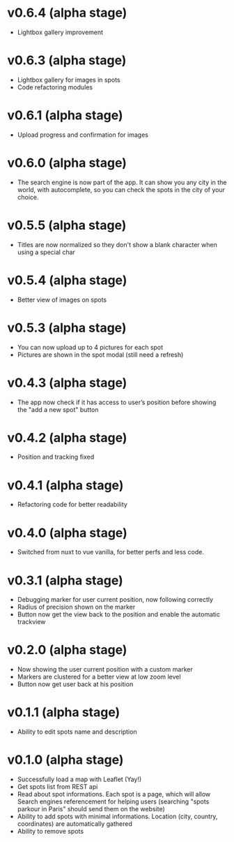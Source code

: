 # v0.6.4 (alpha stage)

* Lightbox gallery improvement

# v0.6.3 (alpha stage)

* Lightbox gallery for images in spots
* Code refactoring modules

# v0.6.1 (alpha stage)

* Upload progress and confirmation for images

# v0.6.0 (alpha stage)

* The search engine is now part of the app. It can show you any city in the world, with autocomplete, so you can check the spots in the city of your choice.

# v0.5.5 (alpha stage)

* Titles are now normalized so they don't show a blank character when using a special char

# v0.5.4 (alpha stage)

* Better view of images on spots

# v0.5.3 (alpha stage)

* You can now upload up to 4 pictures for each spot
* Pictures are shown in the spot modal (still need a refresh)

# v0.4.3 (alpha stage)

* The app now check if it has access to user’s position before showing the "add a new spot" button

# v0.4.2 (alpha stage)

* Position and tracking fixed

# v0.4.1 (alpha stage)

* Refactoring code for better readability

# v0.4.0 (alpha stage)

* Switched from nuxt to vue vanilla, for better perfs and less code.

# v0.3.1 (alpha stage)

* Debugging marker for user current position, now following correctly
* Radius of precision shown on the marker
* Button now get the view back to the position and enable the automatic trackview

# v0.2.0 (alpha stage)

* Now showing the user current position with a custom marker
* Markers are clustered for a better view at low zoom level
* Button now get user back at his position

# v0.1.1 (alpha stage)

* Ability to edit spots name and description

# v0.1.0 (alpha stage)

* Successfully load a map with Leaflet (Yay!)
* Get spots list from REST api
* Read about spot informations. Each spot is a page, which will allow Search engines referencement for helping users (searching "spots parkour in Paris" should send them on the website)
* Ability to add spots with minimal informations. Location (city, country, coordinates) are automatically gathered
* Ability to remove spots
